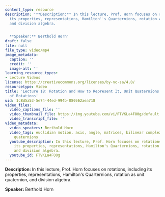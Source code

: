 ```yaml
---
content_type: resource
description: '**Description:** In this lecture, Prof. Horn focuses on rotations, including
  its properties, representations, Hamilton''s Quarternions, rotation as unit quaternion,
  and division algebra.


  **Speaker:** Berthold Horn'
draft: false
file: null
file_type: video/mp4
image_metadata:
  caption: ''
  credit: ''
  image-alt: ''
learning_resource_types:
- Lecture Videos
license: https://creativecommons.org/licenses/by-nc-sa/4.0/
resourcetype: Video
title: 'Lecture 18: Rotation and How to Represent It, Unit Quaternions, the Space
  of Rotations'
uid: 1c8d5a53-5e74-44ed-994b-080562aea718
video_files:
  video_captions_file: ''
  video_thumbnail_file: https://img.youtube.com/vi/FTVKLa4FO0g/default.jpg
  video_transcript_file: ''
video_metadata:
  video_speakers: Berthold Horn
  video_tags: euclidian motion, axis, angle, matrices, bilinear complex map, stereography,
    quaternions
  youtube_description: In this lecture, Prof. Horn focuses on rotations, including
    its properties, representations, Hamilton's Quarternions, rotation as unit quaternion,
    and division algebra.
  youtube_id: FTVKLa4FO0g
---
```

**Description:** In this lecture, Prof. Horn focuses on rotations, including its properties, representations, Hamilton's Quarternions, rotation as unit quaternion, and division algebra.

**Speaker:** Berthold Horn